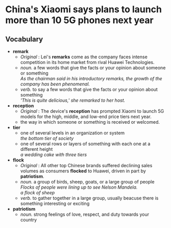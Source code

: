 # China's Xiaomi says plans to launch more than 10 5G phones next year
## Vocabulary
* **remark**
  * *Original* : Lei's **remarks** come as the company faces intense competition in its home market from rival Huawei Technologies.  
  * *noun.* a few words that give the facts or your opinion about someone or something  
  *As the chairman said in his introductory remarks, the growth of the company has been phenomenal.*  
  * *verb.* to say a few words that give the facts or your opinion about something  
  *'This is quite delicious,' she remarked to her host.*  
* **reception**
  * *Original* : The device's **reception** has prompted Xiaomi to launch 5G models for the high, middle, and low-end price tiers next year.  
  * the way in which someone or something is received or welcomed.  
* **tier**
  * one of several levels in an organization or system  
  *the bottom tier of society*  
  * one of several rows or layers of something with each one at a different height  
  *a wedding cake with three tiers*  
* **flock**
  * *Original* : All other top Chinese brands suffered declining sales volumes as consumers **flocked** to Huawei, driven in part by **patriotism**.  
  * *noun.* a group of birds, sheep, goats, or a large group of people  
  *Flocks of people were lining up to see Nelson Mandela.*  
  *a flock of sheep*  
  * *verb.* to gather together in a large group, usually beacuse there is something interesting or exciting  
* **patriotism**
  * *noun.* strong feelings of love, respect, and duty towards your country  
